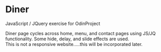 # Diner
JavaScript / JQuery exercise for OdinProject

Diner page cycles across home, menu, and contact pages using JS/JQ functionality. Some hide, delay, and slide effects are used.  
This is not a responsive website.....this will be incorporated later.
